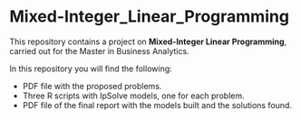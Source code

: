 # Mixed-Integer_Linear_Programming
This repository contains a project on **Mixed-Integer Linear Programming**, carried out for the Master in Business Analytics.

In this repository you will find the following:

* PDF file with the proposed problems.
* Three R scripts with IpSolve models, one for each problem.
* PDF file of the final report with the models built and the solutions found.
